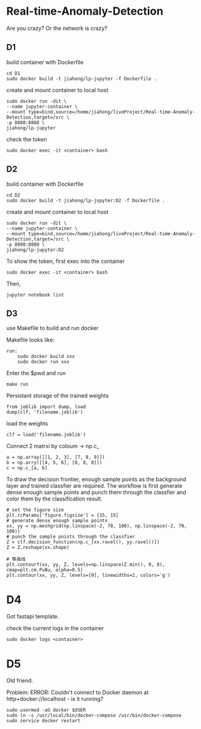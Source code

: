 # Real-time-Anomaly-Detection
Are you crazy? Or the network is crazy?

## D1 
build container with Dockerfile
```
cd D1
sudo docker build -t jiahong/lp-jupyter -f Dockerfile .
```

create and mount container to local host
```
sudo docker run -dit \
--name jupyter-container \
--mount type=bind,source=/home/jiahong/liveProject/Real-time-Anomaly-Detection,target=/src \
-p 8080:8888 \
jiahong/lp-jupyter
```

check the token
```
sudo docker exec -it <container> bash
```

## D2
build container with Dockerfile
```
cd D2
sudo docker build -t jiahong/lp-jupyter:D2 -f Dockerfile .
```

create and mount container to local host
```
sudo docker run -dit \
--name jupyter-container \
--mount type=bind,source=/home/jiahong/liveProject/Real-time-Anomaly-Detection,target=/src \
-p 8080:8888 \
jiahong/lp-jupyter:D2
```

To show the token, first exec into the container
```
sudo docker exec -it <container> bash
```
Then,
```
jupyter notebook list
```

## D3
use Makefile to build and run docker

Makefile looks like:
```
run:
    sudo docker build xxx
    sudo docker run xxx
```

Enter the $pwd and run
```
make run
```

Persistant storage of the trained weights
```
from joblib import dump, load
dump(clf, 'filename.joblib')
```
load the weights
```
clf = load('filename.joblib')
```

Connect 2 matrxi by coloum -> np.c_
```
a = np.array([[1, 2, 3], [7, 8, 9]])
b = np.arry([[4, 5, 6], [8, 8, 8]])
c = np.c_[a, b]
```

To draw the decision frontier, enough sample points as the background layer and trained classfier are required. The workflow is first generate dense enough sample points and punch them through the classfier and color them by the classification result.
```
# set the figure size
plt.rcParams['figure.figsize'] = [15, 15]
# generate dense enough sample points
xx, yy = np.meshgrid(np.linspace(-2, 70, 100), np.linspace(-2, 70, 100))
# punch the sample points through the classfier
Z = clf.decision_function(np.c_[xx.ravel(), yy.ravel()])
Z = Z.reshape(xx.shape)

# 等高线
plt.contourf(xx, yy, Z, levels=np.linspace(Z.min(), 0, 8), cmap=plt.cm.PuBu, alpha=0.5)
plt.contour(xx, yy, Z, levels=[0], linewidths=2, colors='g')
```

# D4
Got fastapi template.

check the current logs in the container
```
sudo docker logs <container>
```

# D5
Old friend.

Problem: ERROR: Couldn't connect to Docker daemon at http+docker://localhost - is it running?
```
sudo usermod -aG docker $USER
sudo ln -s /usr/local/bin/docker-compose /usr/bin/docker-compose
sudo service docker restart
```
